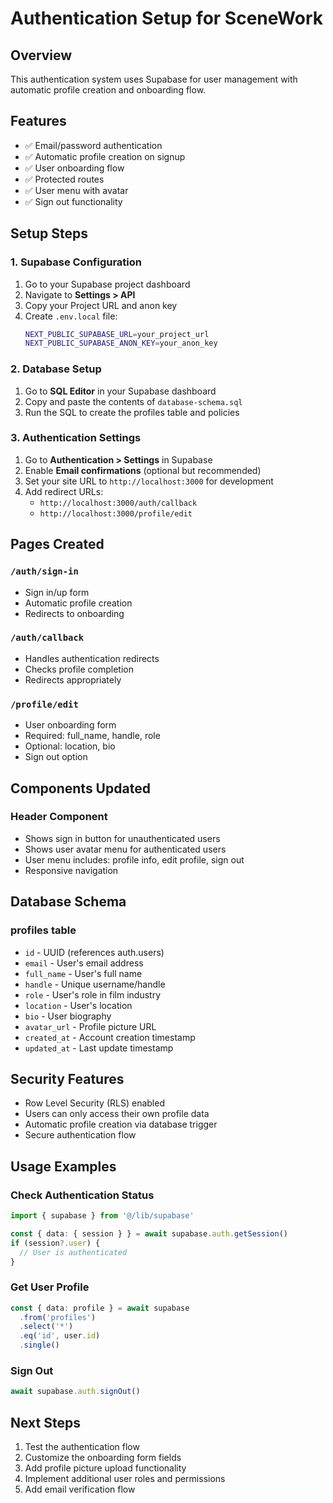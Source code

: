 # Authentication Setup for SceneWork

## Overview
This authentication system uses Supabase for user management with automatic profile creation and onboarding flow.

## Features
- ✅ Email/password authentication
- ✅ Automatic profile creation on signup
- ✅ User onboarding flow
- ✅ Protected routes
- ✅ User menu with avatar
- ✅ Sign out functionality

## Setup Steps

### 1. Supabase Configuration
1. Go to your Supabase project dashboard
2. Navigate to **Settings > API**
3. Copy your Project URL and anon key
4. Create `.env.local` file:
   ```bash
   NEXT_PUBLIC_SUPABASE_URL=your_project_url
   NEXT_PUBLIC_SUPABASE_ANON_KEY=your_anon_key
   ```

### 2. Database Setup
1. Go to **SQL Editor** in your Supabase dashboard
2. Copy and paste the contents of `database-schema.sql`
3. Run the SQL to create the profiles table and policies

### 3. Authentication Settings
1. Go to **Authentication > Settings** in Supabase
2. Enable **Email confirmations** (optional but recommended)
3. Set your site URL to `http://localhost:3000` for development
4. Add redirect URLs:
   - `http://localhost:3000/auth/callback`
   - `http://localhost:3000/profile/edit`

## Pages Created

### `/auth/sign-in`
- Sign in/up form
- Automatic profile creation
- Redirects to onboarding

### `/auth/callback`
- Handles authentication redirects
- Checks profile completion
- Redirects appropriately

### `/profile/edit`
- User onboarding form
- Required: full_name, handle, role
- Optional: location, bio
- Sign out option

## Components Updated

### Header Component
- Shows sign in button for unauthenticated users
- Shows user avatar menu for authenticated users
- User menu includes: profile info, edit profile, sign out
- Responsive navigation

## Database Schema

### profiles table
- `id` - UUID (references auth.users)
- `email` - User's email address
- `full_name` - User's full name
- `handle` - Unique username/handle
- `role` - User's role in film industry
- `location` - User's location
- `bio` - User biography
- `avatar_url` - Profile picture URL
- `created_at` - Account creation timestamp
- `updated_at` - Last update timestamp

## Security Features
- Row Level Security (RLS) enabled
- Users can only access their own profile data
- Automatic profile creation via database trigger
- Secure authentication flow

## Usage Examples

### Check Authentication Status
```typescript
import { supabase } from '@/lib/supabase'

const { data: { session } } = await supabase.auth.getSession()
if (session?.user) {
  // User is authenticated
}
```

### Get User Profile
```typescript
const { data: profile } = await supabase
  .from('profiles')
  .select('*')
  .eq('id', user.id)
  .single()
```

### Sign Out
```typescript
await supabase.auth.signOut()
```

## Next Steps
1. Test the authentication flow
2. Customize the onboarding form fields
3. Add profile picture upload functionality
4. Implement additional user roles and permissions
5. Add email verification flow
